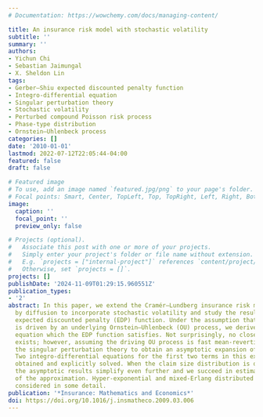 ```yaml
---
# Documentation: https://wowchemy.com/docs/managing-content/

title: An insurance risk model with stochastic volatility
subtitle: ''
summary: ''
authors:
- Yichun Chi
- Sebastian Jaimungal
- X. Sheldon Lin
tags:
- Gerber–Shiu expected discounted penalty function
- Integro-differential equation
- Singular perturbation theory
- Stochastic volatility
- Perturbed compound Poisson risk process
- Phase-type distribution
- Ornstein–Uhlenbeck process
categories: []
date: '2010-01-01'
lastmod: 2022-07-12T22:05:44-04:00
featured: false
draft: false

# Featured image
# To use, add an image named `featured.jpg/png` to your page's folder.
# Focal points: Smart, Center, TopLeft, Top, TopRight, Left, Right, BottomLeft, Bottom, BottomRight.
image:
  caption: ''
  focal_point: ''
  preview_only: false

# Projects (optional).
#   Associate this post with one or more of your projects.
#   Simply enter your project's folder or file name without extension.
#   E.g. `projects = ["internal-project"]` references `content/project/deep-learning/index.md`.
#   Otherwise, set `projects = []`.
projects: []
publishDate: '2024-11-09T01:29:15.960551Z'
publication_types:
- '2'
abstract: In this paper, we extend the Cramér–Lundberg insurance risk model perturbed
  by diffusion to incorporate stochastic volatility and study the resulting Gerber–Shiu
  expected discounted penalty (EDP) function. Under the assumption that volatility
  is driven by an underlying Ornstein–Uhlenbeck (OU) process, we derive the integro-differential
  equation which the EDP function satisfies. Not surprisingly, no closed-form solution
  exists; however, assuming the driving OU process is fast mean-reverting, we apply
  the singular perturbation theory to obtain an asymptotic expansion of the solution.
  Two integro-differential equations for the first two terms in this expansion are
  obtained and explicitly solved. When the claim size distribution is of phase-type,
  the asymptotic results simplify even further and we succeed in estimating the error
  of the approximation. Hyper-exponential and mixed-Erlang distributed claims are
  considered in some detail.
publication: '*Insurance: Mathematics and Economics*'
doi: https://doi.org/10.1016/j.insmatheco.2009.03.006
---
```

